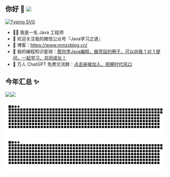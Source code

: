 ## 你好 👋 ![](https://komarev.com/ghpvc/?username=mmzsblog)

[![Typing SVG](https://readme-typing-svg.demolab.com?font=oswald&size=20&duration=1500&pause=3000&color=0E96F7&center=%E7%9C%9F%E7%9A%84&vCenter=%E7%9C%9F%E7%9A%84&width=600&height=100&lines=😄+很+高+兴+遇+见+你+，+请+多+指+教)](https://git.io/typing-svg)

- 👨‍💻 我是一名 Java 工程师
- 💬 欢迎关注我的微信公众号『Java学习之道』
- 🏡 博客：https://www.mmzsblog.cn/
- 👭 我的编程知识星球：<a target="_blank" href="https://t.zsxq.com/2rFAmYz">帮你学Java编程、做项目的圈子，可以向我 1 对 1 提问，一起学习，共同成长！</a>
- 🛫 万人 ChatGPT 免费交流群：<a target="_blank" href="https://itresources.mmzsblog.cn/url/04eb66b2">点击链接加入，把握时代风口</a>

## 今年汇总 ✨
<img align="" height="137px" src="https://github-readme-stats.vercel.app/api?username=mmzsblog&hide_title=true&hide_border=true&show_icons=true&include_all_commits=true&line_height=21&bg_color=0,EC6C6C,FFD479,FFFC79,73FA79&theme=graywhite&locale=cn" /><img align="" height="137px" src="https://github-readme-stats.vercel.app/api/top-langs/?username=mmzsblog&hide_title=true&hide_border=true&layout=compact&bg_color=0,73FA79,73FDFF,D783FF&theme=graywhite&locale=cn" />

![GitHub Snake Light](github-snake.svg#gh-light-mode-only)
![GitHub Snake dark](github-snake-dark.svg#gh-dark-mode-only)
